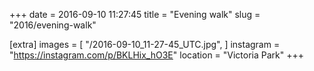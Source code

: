 +++
date = 2016-09-10 11:27:45
title = "Evening walk"
slug = "2016/evening-walk"

[extra]
images = [
    "/2016-09-10_11-27-45_UTC.jpg",
]
instagram = "https://instagram.com/p/BKLHix_hO3E"
location = "Victoria Park"
+++

